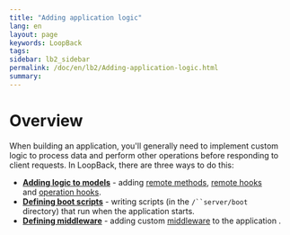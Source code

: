 ```yaml
---
title: "Adding application logic"
lang: en
layout: page
keywords: LoopBack
tags:
sidebar: lb2_sidebar
permalink: /doc/en/lb2/Adding-application-logic.html
summary:
---
```


# Overview

When building an application, you'll generally need to implement custom logic to process data and perform other operations before responding to client requests.
In LoopBack, there are three ways to do this:

* **[Adding logic to models](/doc/{{page.lang}}/lb2/Adding-logic-to-models.html)** - adding [remote methods](/doc/{{page.lang}}/lb2/Remote-methods.html), [remote hooks](/doc/{{page.lang}}/lb2/Remote-hooks.html) and [operation hooks](/doc/{{page.lang}}/lb2/Operation-hooks.html).
* **[Defining boot scripts](/doc/{{page.lang}}/lb2/Defining-boot-scripts.html)** - writing scripts (in the `/``server/boot` directory) that run when the application starts.
* **[Defining middleware](/doc/{{page.lang}}/lb2/Defining-middleware.html)** - adding custom [middleware](http://expressjs.com/api.html#middleware) to the application .